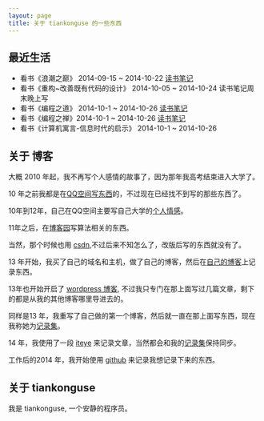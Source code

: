 ```yaml
---
layout: page
title: 关于 tiankonguse 的一些东西
---
```



## 最近生活

* 看书《浪潮之巅》 2014-09-15 ~ 2014-10-22 [读书笔记][On-Top-of-Tides]
* 看书《重构~改善既有代码的设计》 2014-10-05 ~ 2014-10-24 读书笔记周末晚上写
* 看书《编程之道》 2014-10-1 ~ 2014-10-26 [读书笔记][the-tao-of-programming]
* 看书《编程之禅》2014-10-1 ~ 2014-10-26  [读书笔记][the-ten-of-programming]
* 看书《计算机寓言-信息时代的启示》 2014-10-1 ~ 2014-10-26



## 关于 博客

大概 2010 年起，我不再写个人感情的故事了，因为那年我高考结束进入大学了。

10 年之前我都是在[QQ空间写东西][qzone]的，不过现在已经找不到写的那些东西了。

10年到12年，自己在QQ空间主要写自己大学的[个人情感][qzone]。

11年之后，在[博客园][cnblogs]写算法相关的东西。

当然，那个时候也用 [csdn][],不过后来不知怎么了，改版后写的东西就没有了。

13 年开始，我买了自己的域名和主机，做了自己的博客，然后在[自己的博客][firstblog]上记录东西。

13年也开始开启了 [wordpress 博客][wordpress], 不过我只专门在那上面写过几篇文章，剩下的都是从我的其他博客哪里导进去的。

同样是13 年，我重写了自己做的第一个博客，然后就一直在那上面写东西，现在我称她为[记录集][record]。

14 年，我使用了一段 [iteye][] 来记录文章，当然都会和我的[记录集][record]保持同步。

工作后的2014 年，我开始使用 [github][] 来记录我想记录下来的东西。



## 关于 tiankonguse

我是 tiankonguse, 一个安静的程序员。




[the-ten-of-programming]: http://github.tiankonguse.com/blog/2014/10/31/the-ten-of-programming/
[the-tao-of-programming]: http://github.tiankonguse.com/blog/2014/10/29/the-tao-of-programming/
[csdn]: http://blog.csdn.net/tiankonguse
[github]: http://github.tiankonguse.com/
[iteye]: http://tiankonguse.iteye.com/
[record]: http://tiankonguse.com/record/
[wordpress]: http://tiankonguse.com/blog/
[firstblog]: http://tiankonguse.com/firstblog/
[cnblogs]: http://www.cnblogs.com/tiankonguse/
[qzone]: http://user.qzone.qq.com/804345178/2
[On-Top-of-Tides]: http://github.tiankonguse.com/blog/2014/10/22/On-Top-of-Tides/

